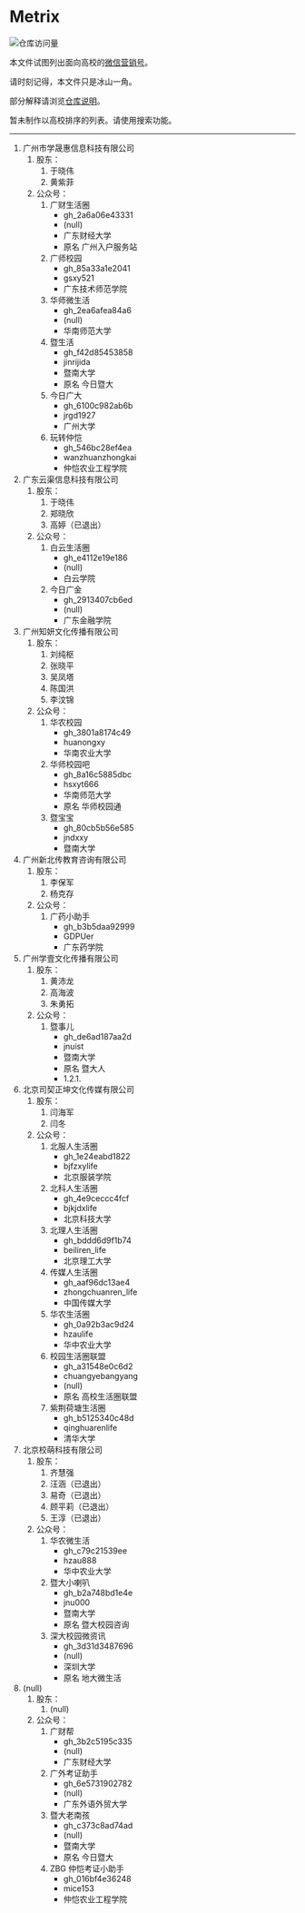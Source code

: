 # Metrix

![仓库访问量](http://hits.dwyl.com/Geno1024/metrix.svg)

本文件试图列出面向高校的[微信营销号](https://github.com/Geno1024/metrix/blob/master/definitions.md)。

请时刻记得，本文件只是冰山一角。

部分解释请浏览[仓库说明](https://github.com/Geno1024/metrix/blob/master/readme.md)。

暂未制作以高校排序的列表。请使用搜索功能。

---

1. 广州市学晟惠信息科技有限公司
	1. 股东：
		1. 于晓伟
		2. 黄紫菲
	2. 公众号：
		1. 广财生活圈
			- gh_2a6a06e43331
			- (null)
			- 广东财经大学
			- 原名 广州入户服务站
		1. 广师校园
			- gh_85a33a1e2041
			- gsxy521
			- 广东技术师范学院
		1. 华师微生活
			- gh_2ea6afea84a6
			- (null)
			- 华南师范大学
		1. 暨生活
			- gh_f42d85453858
			- jinrijida
			- 暨南大学
			- 原名 今日暨大
		1. 今日广大
			- gh_6100c982ab6b
			- jrgd1927
			- 广州大学
		1. 玩转仲恺
			- gh_546bc28ef4ea
			- wanzhuanzhongkai
			- 仲恺农业工程学院
2. 广东云渠信息科技有限公司
	1. 股东：
		1. 于晓伟
		2. 郑晓欣
		3. 高婷（已退出）
	2. 公众号：
		1. 白云生活圈
			- gh_e4112e19e186
			- (null)
			- 白云学院
		1. 今日广金
			- gh_2913407cb6ed
			- (null)
			- 广东金融学院
3. 广州知妍文化传播有限公司
	1. 股东：
		1. 刘纯枢
		2. 张晓平
		3. 吴凤塔
		4. 陈国洪
		5. 李汶锦
	2. 公众号：
		1. 华农校园
			- gh_3801a8174c49
			- huanongxy
			- 华南农业大学
		1. 华师校园吧
			- gh_8a16c5885dbc
			- hsxyt666
			- 华南师范大学
			- 原名 华师校园通
		1. 暨宝宝
			- gh_80cb5b56e585
			- jndxxy
			- 暨南大学
4. 广州新北传教育咨询有限公司
	1. 股东：
		1. 李保军
		2. 杨克存
	2. 公众号：
		1. 广药小助手
			- gh_b3b5daa92999
			- GDPUer
			- 广东药学院
5. 广州学壹文化传播有限公司
	1. 股东：
		1. 黄沛龙
		2. 高海波
		3. 朱勇拓
	2. 公众号：
		1. 暨事儿
			- gh_de6ad187aa2d
			- jnuist
			- 暨南大学
			- 原名 暨大人
			- 1.2.1.
6. 北京司契正坤文化传媒有限公司
	1. 股东：
		1. 闫海军
		2. 闫冬
	2. 公众号：
		1. 北服人生活圈
			- gh_1e24eabd1822
			- bjfzxylife
			- 北京服装学院
		1. 北科人生活圈
			- gh_4e9ceccc4fcf
			- bjkjdxlife
			- 北京科技大学
		1. 北理人生活圈
			- gh_bddd6d9f1b74
			- beiliren_life
			- 北京理工大学
		1. 传媒人生活圈
			- gh_aaf96dc13ae4
			- zhongchuanren_life
			- 中国传媒大学
		1. 华农生活圈
			- gh_0a92b3ac9d24
			- hzaulife
			- 华中农业大学
		1. 校园生活圈联盟
			- gh_a31548e0c6d2
			- chuangyebangyang
			- (null)
			- 原名 高校生活圈联盟
		1. 紫荆荷塘生活圈
			- gh_b5125340c48d
			- qinghuarenlife
			- 清华大学
7. 北京校萌科技有限公司
	1. 股东：
		1. 齐慧强
		2. 汪涵（已退出）
		3. 易奇（已退出）
		4. 顾平莉（已退出）
		5. 王淳（已退出）
	2. 公众号：
		1. 华农微生活
			- gh_c79c21539ee
			- hzau888
			- 华中农业大学
		1. 暨大小喇叭
			- gh_b2a748bd1e4e
			- jnu000
			- 暨南大学
			- 原名 暨大校园咨询
		1. 深大校园微资讯
			- gh_3d31d3487696
			- (null)
			- 深圳大学
			- 原名 地大微生活
8. (null)
	1. 股东：
		1. (null)
	2. 公众号：
		1. 广财帮
			- gh_3b2c5195c335
			- (null)
			- 广东财经大学
		1. 广外考证助手
			- gh_6e5731902782
			- (null)
			- 广东外语外贸大学
		1. 暨大老南孩
			- gh_c373c8ad74ad
			- (null)
			- 暨南大学
			- 原名 今日暨大
		1. ZBG 仲恺考证小助手
			- gh_016bf4e36248
			- mice153
			- 仲恺农业工程学院
